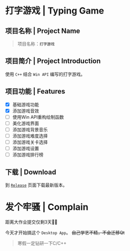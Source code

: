 
# 打字游戏 | Typing Game

## 项目名称 | Project Name

> 项目名称：**`打字游戏`**

## 项目简介 | Project Introduction

使用 `C++` 结合 `Win API` 编写的打字游戏。

## 项目功能 | Features

- [x] 基础游戏功能
- [x] 添加游戏音效
- [ ] 使用Win API重构绘制函数
- [ ] 美化游戏界面
- [ ] 添加游戏背景音乐
- [ ] 添加游戏难度选择
- [ ] 添加游戏关卡选择
- [ ] 添加游戏设置
- [ ] 添加游戏排行榜

## 下载 | Download

到 [`Release`](https://github.com/ttiee/cpp-Work3/releases/) 页面下载最新版本。


# 发个牢骚 | Complain

距离大作业提交仅剩3天😵‍💫

今天才开始搞这个 `Desktop App`。
~~自己学艺不精，不会迁移Qt~~

> 寒假一定钻研一下C/C++
